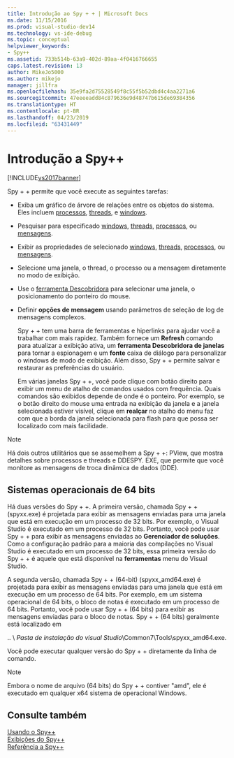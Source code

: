 ```yaml
---
title: Introdução ao Spy + + | Microsoft Docs
ms.date: 11/15/2016
ms.prod: visual-studio-dev14
ms.technology: vs-ide-debug
ms.topic: conceptual
helpviewer_keywords:
- Spy++
ms.assetid: 733b514b-63a9-402d-89aa-4f0416766655
caps.latest.revision: 13
author: MikeJo5000
ms.author: mikejo
manager: jillfra
ms.openlocfilehash: 35e9fa2d75528549f8c55f5b52dbd4c4aa2271a6
ms.sourcegitcommit: 47eeeeadd84c879636e9d48747b615de69384356
ms.translationtype: HT
ms.contentlocale: pt-BR
ms.lasthandoff: 04/23/2019
ms.locfileid: "63431449"
---
```

# <a name="introducing-spy"></a>Introdução a Spy++
[!INCLUDE[vs2017banner](../includes/vs2017banner.md)]

Spy + + permite que você execute as seguintes tarefas:  
  
- Exiba um gráfico de árvore de relações entre os objetos do sistema. Eles incluem [processos](../debugger/processes-view.md), [threads](../debugger/threads-view.md), e [windows](../debugger/windows-view.md).  
  
- Pesquisar para especificado [windows](../debugger/how-to-search-for-a-window-in-windows-view.md), [threads](../debugger/how-to-search-for-a-thread-in-threads-view.md), [processos](../debugger/how-to-search-for-a-process-in-processes-view.md), ou [mensagens](../debugger/how-to-search-for-a-message-in-messages-view.md).  
  
- Exibir as propriedades de selecionado [windows](../debugger/how-to-display-window-properties.md), [threads](../debugger/how-to-display-thread-properties.md), [processos](../debugger/how-to-display-process-properties.md), ou [mensagens](../debugger/how-to-display-message-properties.md).  
  
- Selecione uma janela, o thread, o processo ou a mensagem diretamente no modo de exibição.  
  
- Use o [ferramenta Descobridora](../debugger/how-to-use-the-finder-tool.md) para selecionar uma janela, o posicionamento do ponteiro do mouse.  
  
- Definir **opções de mensagem** usando parâmetros de seleção de log de mensagens complexos.  
  
  Spy + + tem uma barra de ferramentas e hiperlinks para ajudar você a trabalhar com mais rapidez. Também fornece um **Refresh** comando para atualizar a exibição ativa, um **ferramenta Descobridora de janelas** para tornar a espionagem e um **fonte** caixa de diálogo para personalizar o windows de modo de exibição. Além disso, Spy + + permite salvar e restaurar as preferências do usuário.  
  
  Em várias janelas Spy + +, você pode clique com botão direito para exibir um menu de atalho de comandos usados com frequência. Quais comandos são exibidos depende de onde é o ponteiro. Por exemplo, se o botão direito do mouse uma entrada na exibição da janela e a janela selecionada estiver visível, clique em **realçar** no atalho do menu faz com que a borda da janela selecionada para flash para que possa ser localizado com mais facilidade.  
  
> [!NOTE]
> Há dois outros utilitários que se assemelhem a Spy + +: PView, que mostra detalhes sobre processos e threads e DDESPY. EXE, que permite que você monitore as mensagens de troca dinâmica de dados (DDE).  
  
## <a name="64-bit-operating-systems"></a>Sistemas operacionais de 64 bits  
 Há duas versões do Spy + +. A primeira versão, chamada Spy + + (spyxx.exe) é projetada para exibir as mensagens enviadas para uma janela que está em execução em um processo de 32 bits. Por exemplo, o Visual Studio é executado em um processo de 32 bits. Portanto, você pode usar Spy + + para exibir as mensagens enviadas ao **Gerenciador de soluções**. Como a configuração padrão para a maioria das compilações no Visual Studio é executado em um processo de 32 bits, essa primeira versão do Spy + + é aquele que está disponível na **ferramentas** menu do Visual Studio.  
  
 A segunda versão, chamada Spy + + (64-bit) (spyxx_amd64.exe) é projetada para exibir as mensagens enviadas para uma janela que está em execução em um processo de 64 bits. Por exemplo, em um sistema operacional de 64 bits, o bloco de notas é executado em um processo de 64 bits. Portanto, você pode usar Spy + + (64 bits) para exibir as mensagens enviadas para o bloco de notas. Spy + + (64 bits) geralmente está localizado em  
  
 .. \\ *Pasta de instalação do visual Studio*\Common7\Tools\spyxx_amd64.exe.  
  
 Você pode executar qualquer versão do Spy + + diretamente da linha de comando.  
  
> [!NOTE]
> Embora o nome de arquivo (64 bits) do Spy + + contiver "amd", ele é executado em qualquer x64 sistema de operacional Windows.  
  
## <a name="see-also"></a>Consulte também  
 [Usando o Spy++](../debugger/using-spy-increment.md)   
 [Exibições do Spy++](../debugger/spy-increment-views.md)   
 [Referência a Spy++](../debugger/spy-increment-reference.md)
